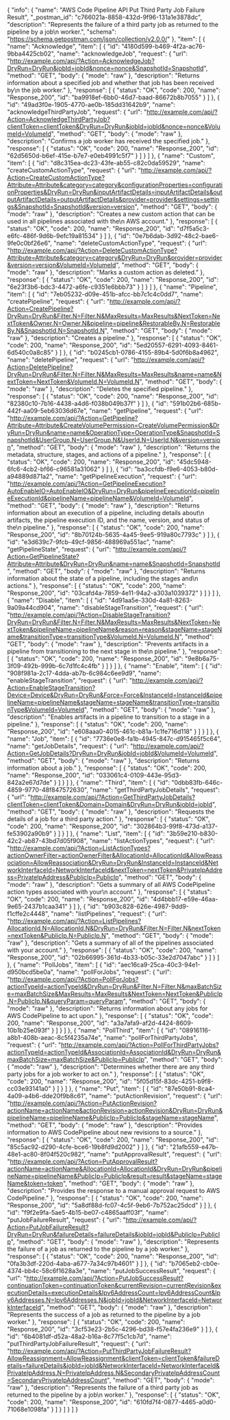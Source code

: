{
  "info": {
    "name": "AWS Code Pipeline API Put Third Party Job Failure Result",
    "_postman_id": "c766021a-8858-432d-9f96-131a1e3878dc",
    "description": "Represents the failure of a third party job as returned to the pipeline by a job\n            worker.",
    "schema": "https://schema.getpostman.com/json/collection/v2.0.0/"
  },
  "item": [
    {
      "name": "Acknowledge",
      "item": [
        {
          "id": "4180d599-b469-4f2a-ac76-9bba4425cb02",
          "name": "acknowledgeJob",
          "request": {
            "url": "http://example.com/api/?Action=AcknowledgeJob?DryRun=DryRun&jobId=jobId&nonce=nonce&SnapshotId=SnapshotId",
            "method": "GET",
            "body": {
              "mode": "raw"
            },
            "description": "Returns information about a specified job and whether that job has been received by\n            the job worker."
          },
          "response": [
            {
              "status": "OK",
              "code": 200,
              "name": "Response_200",
              "id": "ba9918ef-6bb0-46d7-baad-86672b8b7055"
            }
          ]
        },
        {
          "id": "49ad3f0e-1905-4770-ae0b-185dd31642b9",
          "name": "acknowledgeThirdPartyJob",
          "request": {
            "url": "http://example.com/api/?Action=AcknowledgeThirdPartyJob?clientToken=clientToken&DryRun=DryRun&jobId=jobId&nonce=nonce&VolumeId=VolumeId",
            "method": "GET",
            "body": {
              "mode": "raw"
            },
            "description": "Confirms a job worker has received the specified job."
          },
          "response": [
            {
              "status": "OK",
              "code": 200,
              "name": "Response_200",
              "id": "62d5650d-b6ef-415e-b7e7-e0eb4991c5f7"
            }
          ]
        }
      ]
    },
    {
      "name": "Custom",
      "item": [
        {
          "id": "d8c315ea-dc23-43fe-ab55-c82c0da59529",
          "name": "createCustomActionType",
          "request": {
            "url": "http://example.com/api/?Action=CreateCustomActionType?Attribute=Attribute&category=category&configurationProperties=configurationProperties&DryRun=DryRun&inputArtifactDetails=inputArtifactDetails&outputArtifactDetails=outputArtifactDetails&provider=provider&settings=settings&SnapshotId=SnapshotId&version=version",
            "method": "GET",
            "body": {
              "mode": "raw"
            },
            "description": "Creates a new custom action that can be used in all pipelines associated with the\n            AWS account."
          },
          "response": [
            {
              "status": "OK",
              "code": 200,
              "name": "Response_200",
              "id": "d7f5a5c3-e6fc-486f-9d6b-9efc19a81534"
            }
          ]
        },
        {
          "id": "0e7b6dab-3d92-48c2-bae6-9fe0c0bf26e6",
          "name": "deleteCustomActionType",
          "request": {
            "url": "http://example.com/api/?Action=DeleteCustomActionType?Attribute=Attribute&category=category&DryRun=DryRun&provider=provider&version=version&VolumeId=VolumeId",
            "method": "GET",
            "body": {
              "mode": "raw"
            },
            "description": "Marks a custom action as deleted."
          },
          "response": [
            {
              "status": "OK",
              "code": 200,
              "name": "Response_200",
              "id": "6e23f3b6-bdc3-4472-a6fe-c9351e6bbb73"
            }
          ]
        }
      ]
    },
    {
      "name": "Pipeline",
      "item": [
        {
          "id": "7eb05232-d09e-451b-afcc-bb7c1c4c0dd7",
          "name": "createPipeline",
          "request": {
            "url": "http://example.com/api/?Action=CreatePipeline?DryRun=DryRun&Filter.N=Filter.N&MaxResults=MaxResults&NextToken=NextToken&Owner.N=Owner.N&pipeline=pipeline&RestorableBy.N=RestorableBy.N&SnapshotId.N=SnapshotId.N",
            "method": "GET",
            "body": {
              "mode": "raw"
            },
            "description": "Creates a pipeline."
          },
          "response": [
            {
              "status": "OK",
              "code": 200,
              "name": "Response_200",
              "id": "5ed20557-6291-4093-8461-6d540c0a8c85"
            }
          ]
        },
        {
          "id": "b0245cb1-0786-4155-89b4-5d0f6b8a4962",
          "name": "deletePipeline",
          "request": {
            "url": "http://example.com/api/?Action=DeletePipeline?DryRun=DryRun&Filter.N=Filter.N&MaxResults=MaxResults&name=name&NextToken=NextToken&VolumeId.N=VolumeId.N",
            "method": "GET",
            "body": {
              "mode": "raw"
            },
            "description": "Deletes the specified pipeline."
          },
          "response": [
            {
              "status": "OK",
              "code": 200,
              "name": "Response_200",
              "id": "82380c10-7b16-4438-a4d6-f038b049b37f"
            }
          ]
        },
        {
          "id": "591b02b6-685b-442f-aa09-5eb63036d67e",
          "name": "getPipeline",
          "request": {
            "url": "http://example.com/api/?Action=GetPipeline?Attribute=Attribute&CreateVolumePermission=CreateVolumePermission&DryRun=DryRun&name=name&OperationType=OperationType&SnapshotId=SnapshotId&UserGroup.N=UserGroup.N&UserId.N=UserId.N&version=version",
            "method": "GET",
            "body": {
              "mode": "raw"
            },
            "description": "Returns the metadata, structure, stages, and actions of a pipeline."
          },
          "response": [
            {
              "status": "OK",
              "code": 200,
              "name": "Response_200",
              "id": "45dc5948-6fc6-4cb2-bf66-c96581a31062"
            }
          ]
        },
        {
          "id": "ba3ccfdb-f9e6-4053-b80d-a94889d871a2",
          "name": "getPipelineExecution",
          "request": {
            "url": "http://example.com/api/?Action=GetPipelineExecution?AutoEnableIO=AutoEnableIO&DryRun=DryRun&pipelineExecutionId=pipelineExecutionId&pipelineName=pipelineName&VolumeId=VolumeId",
            "method": "GET",
            "body": {
              "mode": "raw"
            },
            "description": "Returns information about an execution of a pipeline, including details about\n            artifacts, the pipeline execution ID, and the name, version, and status of the\n            pipeline."
          },
          "response": [
            {
              "status": "OK",
              "code": 200,
              "name": "Response_200",
              "id": "8b70124b-5635-4a45-9ee5-919a80c7793c"
            }
          ]
        },
        {
          "id": "e3d639c7-9fcb-49cf-9856-488969a551ac",
          "name": "getPipelineState",
          "request": {
            "url": "http://example.com/api/?Action=GetPipelineState?Attribute=Attribute&DryRun=DryRun&name=name&SnapshotId=SnapshotId",
            "method": "GET",
            "body": {
              "mode": "raw"
            },
            "description": "Returns information about the state of a pipeline, including the stages and\n            actions."
          },
          "response": [
            {
              "status": "OK",
              "code": 200,
              "name": "Response_200",
              "id": "03cafd4a-7859-4e11-94a2-a303a1039372"
            }
          ]
        }
      ]
    },
    {
      "name": "Disable",
      "item": [
        {
          "id": "4d91aa5e-330d-4a81-8263-9a09a44cd904",
          "name": "disableStageTransition",
          "request": {
            "url": "http://example.com/api/?Action=DisableStageTransition?DryRun=DryRun&Filter.N=Filter.N&MaxResults=MaxResults&NextToken=NextToken&pipelineName=pipelineName&reason=reason&stageName=stageName&transitionType=transitionType&VolumeId.N=VolumeId.N",
            "method": "GET",
            "body": {
              "mode": "raw"
            },
            "description": "Prevents artifacts in a pipeline from transitioning to the next stage in the\n            pipeline."
          },
          "response": [
            {
              "status": "OK",
              "code": 200,
              "name": "Response_200",
              "id": "9e8b6a75-3f09-492b-999b-6c7d1fc4c4fb"
            }
          ]
        }
      ]
    },
    {
      "name": "Enable",
      "item": [
        {
          "id": "908f981a-2c17-4dda-ab7b-6c984c6ee9d9",
          "name": "enableStageTransition",
          "request": {
            "url": "http://example.com/api/?Action=EnableStageTransition?Device=Device&DryRun=DryRun&Force=Force&InstanceId=InstanceId&pipelineName=pipelineName&stageName=stageName&transitionType=transitionType&VolumeId=VolumeId",
            "method": "GET",
            "body": {
              "mode": "raw"
            },
            "description": "Enables artifacts in a pipeline to transition to a stage in a pipeline."
          },
          "response": [
            {
              "status": "OK",
              "code": 200,
              "name": "Response_200",
              "id": "e608aaa0-4015-461c-b81a-1c1fe716d118"
            }
          ]
        }
      ]
    },
    {
      "name": "Job",
      "item": [
        {
          "id": "7736e0e8-fa1b-4945-847c-d915465f5c64",
          "name": "getJobDetails",
          "request": {
            "url": "http://example.com/api/?Action=GetJobDetails?DryRun=DryRun&jobId=jobId&VolumeId=VolumeId",
            "method": "GET",
            "body": {
              "mode": "raw"
            },
            "description": "Returns information about a job."
          },
          "response": [
            {
              "status": "OK",
              "code": 200,
              "name": "Response_200",
              "id": "033061c4-0109-443e-95d3-842a2e67d7de"
            }
          ]
        }
      ]
    },
    {
      "name": "Third",
      "item": [
        {
          "id": "0dbb83fb-646c-4859-9770-48f847572630",
          "name": "getThirdPartyJobDetails",
          "request": {
            "url": "http://example.com/api/?Action=GetThirdPartyJobDetails?clientToken=clientToken&Domain=Domain&DryRun=DryRun&jobId=jobId",
            "method": "GET",
            "body": {
              "mode": "raw"
            },
            "description": "Requests the details of a job for a third party action."
          },
          "response": [
            {
              "status": "OK",
              "code": 200,
              "name": "Response_200",
              "id": "302864b3-99f8-473d-a137-fe53902a90b9"
            }
          ]
        }
      ]
    },
    {
      "name": "List",
      "item": [
        {
          "id": "3b59e210-b830-42c2-ab87-43bd7d05f908",
          "name": "listActionTypes",
          "request": {
            "url": "http://example.com/api/?Action=ListActionTypes?actionOwnerFilter=actionOwnerFilter&AllocationId=AllocationId&AllowReassociation=AllowReassociation&DryRun=DryRun&InstanceId=InstanceId&NetworkInterfaceId=NetworkInterfaceId&nextToken=nextToken&PrivateIpAddress=PrivateIpAddress&PublicIp=PublicIp",
            "method": "GET",
            "body": {
              "mode": "raw"
            },
            "description": "Gets a summary of all AWS CodePipeline action types associated with your\n            account."
          },
          "response": [
            {
              "status": "OK",
              "code": 200,
              "name": "Response_200",
              "id": "4d4bbb17-e59e-46aa-9e65-2437b1caa341"
            }
          ]
        },
        {
          "id": "b903c828-626e-4987-9dd9-f1cffe2c4448",
          "name": "listPipelines",
          "request": {
            "url": "http://example.com/api/?Action=ListPipelines?AllocationId.N=AllocationId.N&DryRun=DryRun&Filter.N=Filter.N&nextToken=nextToken&PublicIp.N=PublicIp.N",
            "method": "GET",
            "body": {
              "mode": "raw"
            },
            "description": "Gets a summary of all of the pipelines associated with your account."
          },
          "response": [
            {
              "status": "OK",
              "code": 200,
              "name": "Response_200",
              "id": "02b66995-361d-4b33-b05c-33e2d7047abc"
            }
          ]
        }
      ]
    },
    {
      "name": "PollJobs",
      "item": [
        {
          "id": "aec16ca9-25ca-40c3-94e1-d950bcd5be0a",
          "name": "pollForJobs",
          "request": {
            "url": "http://example.com/api/?Action=PollForJobs?actionTypeId=actionTypeId&DryRun=DryRun&Filter.N=Filter.N&maxBatchSize=maxBatchSize&MaxResults=MaxResults&NextToken=NextToken&PublicIp.N=PublicIp.N&queryParam=queryParam",
            "method": "GET",
            "body": {
              "mode": "raw"
            },
            "description": "Returns information about any jobs for AWS CodePipeline to act upon."
          },
          "response": [
            {
              "status": "OK",
              "code": 200,
              "name": "Response_200",
              "id": "a3a7afa9-af2d-4424-8609-10b1b25e093f"
            }
          ]
        }
      ]
    },
    {
      "name": "PollThird",
      "item": [
        {
          "id": "08916116-a8b1-408b-aeac-8c5f4235a74e",
          "name": "pollForThirdPartyJobs",
          "request": {
            "url": "http://example.com/api/?Action=PollForThirdPartyJobs?actionTypeId=actionTypeId&AssociationId=AssociationId&DryRun=DryRun&maxBatchSize=maxBatchSize&PublicIp=PublicIp",
            "method": "GET",
            "body": {
              "mode": "raw"
            },
            "description": "Determines whether there are any third party jobs for a job worker to act on."
          },
          "response": [
            {
              "status": "OK",
              "code": 200,
              "name": "Response_200",
              "id": "5f05d15f-83dc-4251-b9f8-cc03e93141a0"
            }
          ]
        }
      ]
    },
    {
      "name": "Put",
      "item": [
        {
          "id": "87e50b91-8ca4-4a09-a4b6-dde20f9b8c61",
          "name": "putActionRevision",
          "request": {
            "url": "http://example.com/api/?Action=PutActionRevision?actionName=actionName&actionRevision=actionRevision&DryRun=DryRun&pipelineName=pipelineName&PublicIp=PublicIp&stageName=stageName",
            "method": "GET",
            "body": {
              "mode": "raw"
            },
            "description": "Provides information to AWS CodePipeline about new revisions to a source."
          },
          "response": [
            {
              "status": "OK",
              "code": 200,
              "name": "Response_200",
              "id": "85c5ac92-d290-4cfe-bce6-19b8fd9d2002"
            }
          ]
        },
        {
          "id": "21afb559-e47b-48e1-ac80-8f04f520c982",
          "name": "putApprovalResult",
          "request": {
            "url": "http://example.com/api/?Action=PutApprovalResult?actionName=actionName&AllocationId=AllocationId&DryRun=DryRun&pipelineName=pipelineName&PublicIp=PublicIp&result=result&stageName=stageName&token=token",
            "method": "GET",
            "body": {
              "mode": "raw"
            },
            "description": "Provides the response to a manual approval request to AWS CodePipeline."
          },
          "response": [
            {
              "status": "OK",
              "code": 200,
              "name": "Response_200",
              "id": "5a8df88d-fc07-4c5f-9eb6-7b752ac25dcd"
            }
          ]
        },
        {
          "id": "f9f2e9fa-5ae5-4b15-be07-c4865aaff03f",
          "name": "putJobFailureResult",
          "request": {
            "url": "http://example.com/api/?Action=PutJobFailureResult?DryRun=DryRun&failureDetails=failureDetails&jobId=jobId&PublicIp=PublicIp",
            "method": "GET",
            "body": {
              "mode": "raw"
            },
            "description": "Represents the failure of a job as returned to the pipeline by a job worker."
          },
          "response": [
            {
              "status": "OK",
              "code": 200,
              "name": "Response_200",
              "id": "0fa3b3df-220d-4aba-a677-7a34c97b4601"
            }
          ]
        },
        {
          "id": "b7065eb2-cb0e-4374-bb4c-58c6f1628a3e",
          "name": "putJobSuccessResult",
          "request": {
            "url": "http://example.com/api/?Action=PutJobSuccessResult?continuationToken=continuationToken&currentRevision=currentRevision&executionDetails=executionDetails&Ipv6AddressCount=Ipv6AddressCount&Ipv6Addresses.N=Ipv6Addresses.N&jobId=jobId&NetworkInterfaceId=NetworkInterfaceId",
            "method": "GET",
            "body": {
              "mode": "raw"
            },
            "description": "Represents the success of a job as returned to the pipeline by a job worker."
          },
          "response": [
            {
              "status": "OK",
              "code": 200,
              "name": "Response_200",
              "id": "3cf53e23-2b5c-4296-bd38-f57e4fa236e9"
            }
          ]
        },
        {
          "id": "6b4081df-d52a-48a2-b16a-8c77f5c1cb7d",
          "name": "putThirdPartyJobFailureResult",
          "request": {
            "url": "http://example.com/api/?Action=PutThirdPartyJobFailureResult?AllowReassignment=AllowReassignment&clientToken=clientToken&failureDetails=failureDetails&jobId=jobId&NetworkInterfaceId=NetworkInterfaceId&PrivateIpAddress.N=PrivateIpAddress.N&SecondaryPrivateIpAddressCount=SecondaryPrivateIpAddressCount",
            "method": "GET",
            "body": {
              "mode": "raw"
            },
            "description": "Represents the failure of a third party job as returned to the pipeline by a job\n            worker."
          },
          "response": [
            {
              "status": "OK",
              "code": 200,
              "name": "Response_200",
              "id": "610fd7f4-0877-4465-a0d0-71068e1098fa"
            }
          ]
        }
      ]
    }
  ]
}